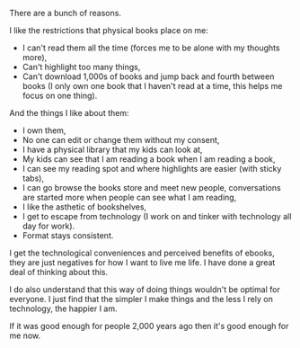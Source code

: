 There are a bunch of reasons. 

I like the restrictions that physical books place on me: 
- I can't read them all the time (forces me to be alone with my thoughts more), 
- Can't highlight too many things, 
- Can't download 1,000s of books and jump back and fourth between books (I only own one book that I haven't read at a time, this helps me focus on one thing). 

And the things I like about them: 
- I own them, 
- No one can edit or change them without my consent, 
- I have a physical library that my kids can look at, 
- My kids can see that I am reading a book when I am reading a book, 
- I can see my reading spot and where highlights are easier (with sticky tabs), 
- I can go browse the books store and meet new people, conversations are started more when people can see what I am reading, 
- I like the asthetic of bookshelves, 
- I get to escape from technology (I work on and tinker with technology all day for work). 
- Format stays consistent.

I get the technological conveniences and perceived benefits of ebooks, they are just negatives for how I want to live me life. I have done a great deal of thinking about this. 

I do also understand that this way of doing things wouldn't be optimal for everyone. I just find that the simpler I make things and the less I rely on technology, the happier I am. 

If it was good enough for people 2,000 years ago then it's good enough for me now.
